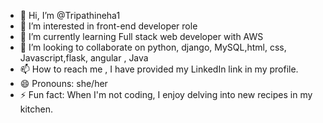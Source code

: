 - 👋 Hi, I’m @Tripathineha1
- 👀 I’m interested in front-end developer role
- 🌱 I’m currently learning Full stack web developer with AWS
- 💞️ I’m looking to collaborate on python, django, MySQL,html, css, Javascript,flask, angular , Java 
- 📫 How to reach me , I have provided my LinkedIn link in my profile.
- 😄 Pronouns: she/her
- ⚡ Fun fact: When I'm not coding, I enjoy delving into new recipes in my kitchen.

<!---
Tripathineha1/Tripathineha1 is a ✨ special ✨ repository because its `README.md` (this file) appears on your GitHub profile.
You can click the Preview link to take a look at your changes.
--->
